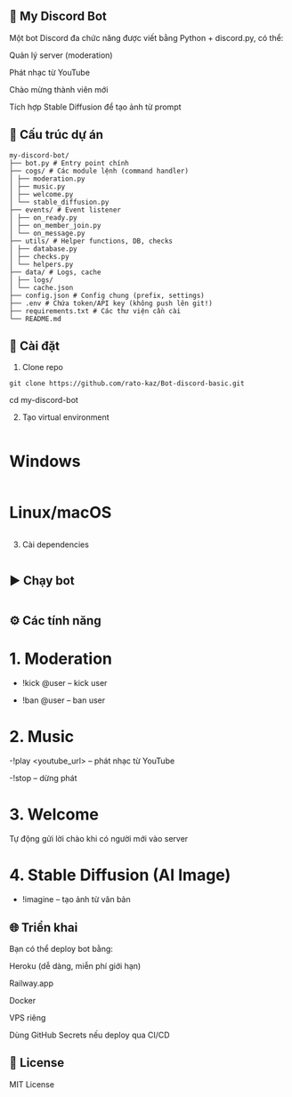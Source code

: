## 🤖 My Discord Bot

Một bot Discord đa chức năng được viết bằng Python + discord.py, có thể:

Quản lý server (moderation)

Phát nhạc từ YouTube

Chào mừng thành viên mới

Tích hợp Stable Diffusion để tạo ảnh từ prompt

## 📂 Cấu trúc dự án
```
my-discord-bot/
├── bot.py # Entry point chính
├── cogs/ # Các module lệnh (command handler)
│ ├── moderation.py
│ ├── music.py
│ ├── welcome.py
│ └── stable_diffusion.py
├── events/ # Event listener
│ ├── on_ready.py
│ ├── on_member_join.py
│ └── on_message.py
├── utils/ # Helper functions, DB, checks
│ ├── database.py
│ ├── checks.py
│ └── helpers.py
├── data/ # Logs, cache
│ ├── logs/
│ └── cache.json
├── config.json # Config chung (prefix, settings)
├── .env # Chứa token/API key (không push lên git!)
├── requirements.txt # Các thư viện cần cài
└── README.md
```

## 🚀 Cài đặt
1. Clone repo
```
git clone https://github.com/rato-kaz/Bot-discord-basic.git
```
cd my-discord-bot

2. Tạo virtual environment
```python -m venv venv
```
# Windows
```venv\Scripts\activate
```
# Linux/macOS
```source venv/bin/activate
```

3. Cài dependencies
```pip install -r requirements.txt
```

## ▶️ Chạy bot
```python bot.py
```
## ⚙️ Các tính năng
# 1. Moderation

- !kick @user – kick user

- !ban @user – ban user

# 2. Music

-!play <youtube_url> – phát nhạc từ YouTube

-!stop – dừng phát

# 3. Welcome

Tự động gửi lời chào khi có người mới vào server

# 4. Stable Diffusion (AI Image)

- !imagine <prompt> – tạo ảnh từ văn bản

## 🌐 Triển khai

Bạn có thể deploy bot bằng:

Heroku (dễ dàng, miễn phí giới hạn)

Railway.app

Docker

VPS riêng


Dùng GitHub Secrets nếu deploy qua CI/CD

## 📜 License

MIT License
